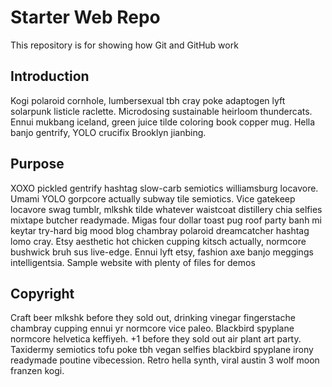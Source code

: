 # Starter Web Repo

This repository is for showing how Git and GitHub work

## Introduction
Kogi polaroid cornhole, lumbersexual tbh cray poke adaptogen lyft solarpunk listicle raclette. Microdosing sustainable heirloom thundercats. Ennui mukbang iceland, green juice tilde coloring book copper mug. Hella banjo gentrify, YOLO crucifix Brooklyn jianbing.

## Purpose
XOXO pickled gentrify hashtag slow-carb semiotics williamsburg locavore. Umami YOLO gorpcore actually subway tile semiotics. Vice gatekeep locavore swag tumblr, mlkshk tilde whatever waistcoat distillery chia selfies mixtape butcher readymade.
Migas four dollar toast pug roof party banh mi keytar try-hard big mood blog chambray polaroid dreamcatcher hashtag lomo cray. Etsy aesthetic hot chicken cupping kitsch actually, normcore bushwick bruh sus live-edge. Ennui lyft etsy, fashion axe banjo meggings intelligentsia.
Sample website with plenty of files for demos

## Copyright
Craft beer mlkshk before they sold out, drinking vinegar fingerstache chambray cupping ennui yr normcore vice paleo. Blackbird spyplane normcore helvetica keffiyeh. +1 before they sold out air plant art party. Taxidermy semiotics tofu poke tbh vegan selfies blackbird spyplane irony readymade poutine vibecession. Retro hella synth, viral austin 3 wolf moon franzen kogi.
